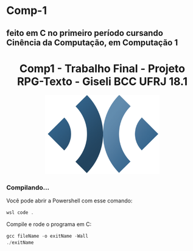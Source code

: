 # Comp-1

## feito em C no primeiro período cursando Cinência da Computação, em Computação 1

<div align="center"> 
  <h1>Comp1 - Trabalho Final - Projeto RPG-Texto - Giseli BCC UFRJ 18.1</h1>
  <img src="/Imagens/logo.png" width="300"/>
 </div>

### Compilando...
Você pode abrir a Powershell com esse comando:

```Powershell
wsl code .
```

Compile e rode o programa em C:

```Powershell
gcc fileName -o exitName -Wall
./exitName
```

